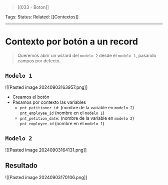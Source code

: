 > [[033 - Boton]]

Tags: 
Status: 
Related: [[Contextos]]

___

# Contexto por botón a un record
> Queremos abrir un wizard del `modelo 2` desde el `modelo 1`, pasando campos por defecto.
## `Modelo 1`
![[Pasted image 20240903163957.png]]
- Creamos el botón
- Pasamos por contexto las variables
	- `pnt_petitioner_id`: (nombre de la variable en `modelo 2`) `pnt_employee_id` (nombre en el `modelo 1`)
	- `pnt_petition_date`: (nombre de la variable en `modelo 2`) `pnt_employee_id` (nombre en el `modelo 1`)
## `Modelo 2`
![[Pasted image 20240903164131.png]]

## Resultado

![[Pasted image 20240903170106.png]]